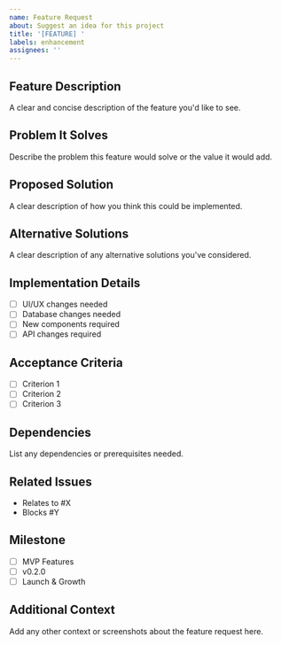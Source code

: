 ```yaml
---
name: Feature Request
about: Suggest an idea for this project
title: '[FEATURE] '
labels: enhancement
assignees: ''
---
```


## Feature Description
A clear and concise description of the feature you'd like to see.

## Problem It Solves
Describe the problem this feature would solve or the value it would add.

## Proposed Solution
A clear description of how you think this could be implemented.

## Alternative Solutions
A clear description of any alternative solutions you've considered.

## Implementation Details
- [ ] UI/UX changes needed
- [ ] Database changes needed
- [ ] New components required
- [ ] API changes required

## Acceptance Criteria
- [ ] Criterion 1
- [ ] Criterion 2
- [ ] Criterion 3

## Dependencies
List any dependencies or prerequisites needed.

## Related Issues
- Relates to #X
- Blocks #Y

## Milestone
- [ ] MVP Features
- [ ] v0.2.0
- [ ] Launch & Growth

## Additional Context
Add any other context or screenshots about the feature request here. 